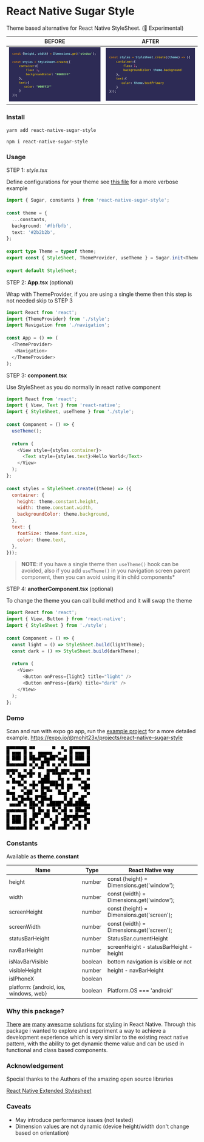 # React Native Sugar Style

Theme based alternative for React Native StyleSheet. (🧪 Experimental)

| BEFORE                                | AFTER                              |
| ------------------------------------- | ---------------------------------- |
| ![Before](assets/before.png 'Before') | ![After](assets/after.png 'After') |

### Install

```
yarn add react-native-sugar-style
```

```
npm i react-native-sugar-style
```

### Usage

STEP 1: _style.tsx_

Define configurations for your theme see [this file](https://github.com/mohit23x/react-native-sugar-style/blob/main/example/style/index.tsx) for a more verbose example

```typescript
import { Sugar, constants } from 'react-native-sugar-style';

const theme = {
  ...constants,
  background: '#fbfbfb',
  text: '#2b2b2b',
};

export type Theme = typeof theme;
export const { StyleSheet, ThemeProvider, useTheme } = Sugar.init<Theme>(theme);

export default StyleSheet;
```

STEP 2: **App.tsx** (optional)

Wrap with ThemeProvider, if you are using a single theme then this step is not needed skip to STEP 3

```javascript
import React from 'react';
import {ThemeProvider} from './style';
import Navigation from './navigation';

const App = () => (
  <ThemeProvider>
   <Navigation>
  </ThemeProvider>
);
```

STEP 3: **component.tsx**

Use StyleSheet as you do normally in react native component

```javascript
import React from 'react';
import { View, Text } from 'react-native';
import { StyleSheet, useTheme } from './style';

const Component = () => {
  useTheme();

  return (
    <View style={styles.container}>
      <Text style={styles.text}>Hello World</Text>
    </View>
  );
};

const styles = StyleSheet.create((theme) => ({
  container: {
    height: theme.constant.height,
    width: theme.constant.width,
    backgroundColor: theme.background,
  },
  text: {
    fontSize: theme.font.size,
    color: theme.text,
  },
}));
```

> **NOTE**: if you have a single theme then `useTheme()` hook can be avoided, also if you add `useTheme()` in you navigation screen parent component, then you can avoid using it in child components\*

STEP 4: **anotherComponent.tsx** (optional)

To change the theme you can call build method and it will swap the theme

```javascript
import React from 'react';
import { View, Button } from 'react-native';
import { StyleSheet } from './style';

const Component = () => {
  const light = () => StyleSheet.build(lightTheme);
  const dark = () => StyleSheet.build(darkTheme);

  return (
    <View>
      <Button onPress={light} title="light" />
      <Button onPress={dark} title="dark" />
    </View>
  );
};
```

### Demo

Scan and run with expo go app, run the [example project](https://github.com/mohit23x/react-native-sugar-style/tree/main/example) for a more detailed example.
https://expo.io/@mohit23x/projects/react-native-sugar-style

![Scan QR with expo app](assets/qr.png 'Scan QR')

### Constants

Available as **theme.constant**

| Name                                   | Type    | React Native way                           |
| -------------------------------------- | ------- | ------------------------------------------ |
| height                                 | number  | const {height} = Dimensions.get('window'); |
| width                                  | number  | const {width} = Dimensions.get('window');  |
| screenHeight                           | number  | const {height} = Dimensions.get('screen'); |
| screenWidth                            | number  | const {width} = Dimensions.get('screen');  |
| statusBarHeight                        | number  | StatusBar.currentHeight                    |
| navBarHeight                           | number  | screenHeight - statusBarHeight - height    |
| isNavBarVisible                        | boolean | bottom navigation is visible or not        |
| visibleHeight                          | number  | height - navBarHeight                      |
| isIPhoneX                              | boolean |                                            |
| platform: {android, ios, windows, web} | boolean | Platform.OS === 'android'                  |

### Why this package?

[There](https://github.com/vitalets/react-native-extended-stylesheet) [are](https://github.com/wvteijlingen/react-native-themed-styles) [many](https://github.com/wvteijlingen/react-native-themed-styles) [awesome](https://github.com/Shopify/restyle) [solutions](https://github.com/callstack/react-theme-provider) [for](https://www.npmjs.com/package/simple-theme) [styling](https://github.com/nandorojo/dripsy) in React Native. Through this package i wanted to explore and experiment a way to achieve a development experience which is very similar to the existing react native pattern, with the ability to get dynamic theme value and can be used in functional and class based components.

### Acknowledgement

Special thanks to the Authors of the amazing open source libraries

[React Native Extended Stylesheet](https://github.com/vitalets/react-native-extended-stylesheet)

### Caveats

- May introduce performance issues (not tested)
- Dimension values are not dynamic (device height/width don't change based on orientation)
